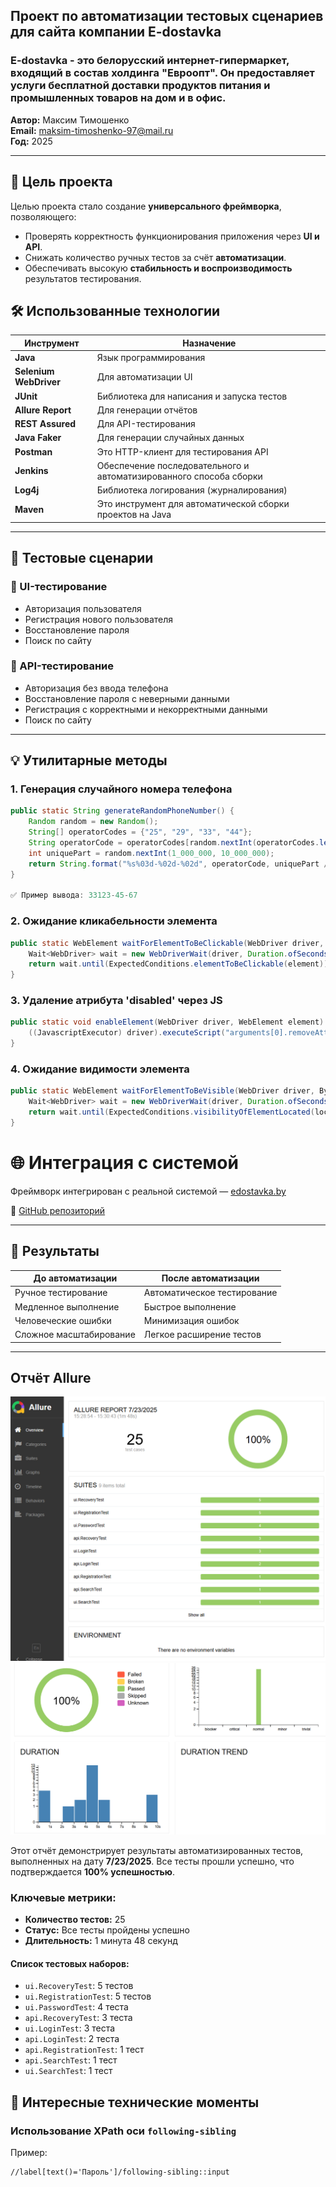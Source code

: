 ## Проект по автоматизации тестовых сценариев для сайта компании E-dostavka

### E-dostavka - это белорусский интернет-гипермаркет, входящий в состав холдинга "Евроопт". Он предоставляет услуги бесплатной доставки продуктов питания и промышленных товаров на дом и в офис.

**Автор:** Максим Тимошенко  
**Email:** maksim-timoshenko-97@mail.ru  
**Год:** 2025

---

## 🎯 Цель проекта

Целью проекта стало создание **универсального фреймворка**, позволяющего:
- Проверять корректность функционирования приложения через **UI и API**.
- Снижать количество ручных тестов за счёт **автоматизации**.
- Обеспечивать высокую **стабильность и воспроизводимость** результатов тестирования.

## 🛠️ Использованные технологии

| Инструмент             | Назначение                                                         |
|------------------------|--------------------------------------------------------------------|
| **Java**               | Язык программирования                                              |
| **Selenium WebDriver** | Для автоматизации UI                                               |
| **JUnit**              | Библиотека для написания и запуска тестов                          |
| **Allure Report**      | Для генерации отчётов                                              |
| **REST Assured**       | Для API-тестирования                                               |
| **Java Faker**         | Для генерации случайных данных                                     |
| **Postman**            | Это HTTP-клиент для тестирования API                               |
| **Jenkins**            | Обеспечение последовательного и автоматизированного способа сборки |
| **Log4j**              | Библиотека логирования (журналирования)                            |
| **Maven**              | Это инструмент для автоматической сборки проектов на Java          |

---

## 🧪 Тестовые сценарии

### 🔹 UI-тестирование

- Авторизация пользователя
- Регистрация нового пользователя
- Восстановление пароля
- Поиск по сайту

### 🔹 API-тестирование

- Авторизация без ввода телефона
- Восстановление пароля с неверными данными
- Регистрация с корректными и некорректными данными
- Поиск по сайту

---

## 💡 Утилитарные методы

### 1. Генерация случайного номера телефона

```java
public static String generateRandomPhoneNumber() {
    Random random = new Random();
    String[] operatorCodes = {"25", "29", "33", "44"};
    String operatorCode = operatorCodes[random.nextInt(operatorCodes.length)];
    int uniquePart = random.nextInt(1_000_000, 10_000_000);
    return String.format("%s%03d-%02d-%02d", operatorCode, uniquePart / 10000, (uniquePart / 100) % 100, uniquePart % 100);
}

✅ Пример вывода: 33123-45-67 
```
### 2. Ожидание кликабельности элемента

```java
public static WebElement waitForElementToBeClickable(WebDriver driver, WebElement element, int timeoutInSeconds) {
    Wait<WebDriver> wait = new WebDriverWait(driver, Duration.ofSeconds(timeoutInSeconds));
    return wait.until(ExpectedConditions.elementToBeClickable(element));
}
```
### 3. Удаление атрибута 'disabled' через JS

```java 
public static void enableElement(WebDriver driver, WebElement element) {
    ((JavascriptExecutor) driver).executeScript("arguments[0].removeAttribute('disabled');", element);
}
```

### 4. Ожидание видимости элемента

```java 
public static WebElement waitForElementToBeVisible(WebDriver driver, By locator, int timeoutInSeconds) {
    Wait<WebDriver> wait = new WebDriverWait(driver, Duration.ofSeconds(timeoutInSeconds));
    return wait.until(ExpectedConditions.visibilityOfElementLocated(locator));
}
```
# 🌐 Интеграция с системой

Фреймворк интегрирован с реальной системой — [edostavka.by](https://edostavka.by )

🔗 [GitHub репозиторий](https://github.com/mtsimashenka/taf-edostavka/tree/ui-edostavka )

---

## 🚀 Результаты

| До автоматизации        | После автоматизации         |
|-------------------------|----------------------------|
| Ручное тестирование      | Автоматическое тестирование |
| Медленное выполнение    | Быстрое выполнение          |
| Человеческие ошибки      | Минимизация ошибок          |
| Сложное масштабирование  | Легкое расширение тестов    |

---

## Отчёт Allure

![Отчёт Allure](/images/allure.png)
![Отчёт Allure](/images/graphs.png)

Этот отчёт демонстрирует результаты автоматизированных тестов, выполненных на дату **7/23/2025**. Все тесты прошли успешно, что подтверждается **100% успешностью**.

### Ключевые метрики:
- **Количество тестов:** 25
- **Статус:** Все тесты пройдены успешно
- **Длительность:** 1 минута 48 секунд

#### Список тестовых наборов:
- `ui.RecoveryTest`: 5 тестов
- `ui.RegistrationTest`: 5 тестов
- `ui.PasswordTest`: 4 теста
- `api.RecoveryTest`: 3 теста
- `ui.LoginTest`: 3 теста
- `api.LoginTest`: 2 теста
- `api.RegistrationTest`: 1 тест
- `api.SearchTest`: 1 тест
- `ui.SearchTest`: 1 тест

## 🧩 Интересные технические моменты

### Использование XPath оси `following-sibling`

Пример:
```xpath
//label[text()='Пароль']/following-sibling::input